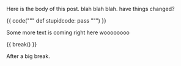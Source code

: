 Here is the body of this post. blah blah blah. have things changed?

{{ code("""
def stupidcode:
    pass
""") }}

Some more text is coming right here woooooooo

{{ break() }}

After a big break.
